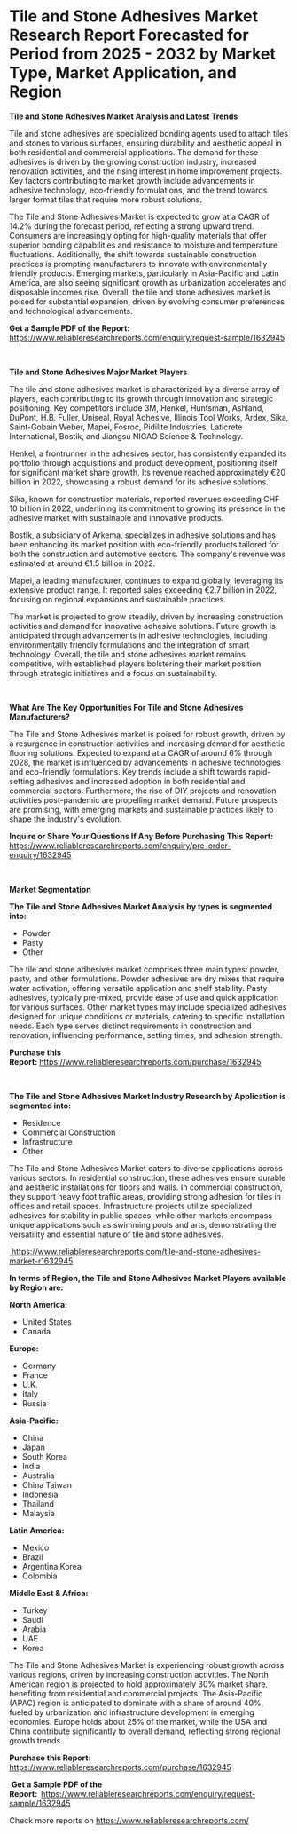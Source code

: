 <p><h1>Tile and Stone Adhesives Market Research Report Forecasted for Period from 2025 -  2032 by Market Type, Market Application, and Region</h1></p><p><strong>Tile and Stone Adhesives Market Analysis and Latest Trends</strong></p>
<p><p>Tile and stone adhesives are specialized bonding agents used to attach tiles and stones to various surfaces, ensuring durability and aesthetic appeal in both residential and commercial applications. The demand for these adhesives is driven by the growing construction industry, increased renovation activities, and the rising interest in home improvement projects. Key factors contributing to market growth include advancements in adhesive technology, eco-friendly formulations, and the trend towards larger format tiles that require more robust solutions.</p><p>The Tile and Stone Adhesives Market is expected to grow at a CAGR of 14.2% during the forecast period, reflecting a strong upward trend. Consumers are increasingly opting for high-quality materials that offer superior bonding capabilities and resistance to moisture and temperature fluctuations. Additionally, the shift towards sustainable construction practices is prompting manufacturers to innovate with environmentally friendly products. Emerging markets, particularly in Asia-Pacific and Latin America, are also seeing significant growth as urbanization accelerates and disposable incomes rise. Overall, the tile and stone adhesives market is poised for substantial expansion, driven by evolving consumer preferences and technological advancements.</p></p>
<p><strong>Get a Sample PDF of the Report:&nbsp;</strong> <a href="https://www.reliableresearchreports.com/enquiry/request-sample/1632945?utm_campaign=3359&utm_medium=2&utm_source=Github&utm_content=ia&utm_term=02042025&utm_id=tile-and-stone-adhesives">https://www.reliableresearchreports.com/enquiry/request-sample/1632945</a></p>
<p>&nbsp;</p>
<p><strong>Tile and Stone Adhesives Major Market Players</strong></p>
<p><p>The tile and stone adhesives market is characterized by a diverse array of players, each contributing to its growth through innovation and strategic positioning. Key competitors include 3M, Henkel, Huntsman, Ashland, DuPont, H.B. Fuller, Uniseal, Royal Adhesive, Illinois Tool Works, Ardex, Sika, Saint-Gobain Weber, Mapei, Fosroc, Pidilite Industries, Laticrete International, Bostik, and Jiangsu NIGAO Science & Technology.</p><p>Henkel, a frontrunner in the adhesives sector, has consistently expanded its portfolio through acquisitions and product development, positioning itself for significant market share growth. Its revenue reached approximately €20 billion in 2022, showcasing a robust demand for its adhesive solutions.</p><p>Sika, known for construction materials, reported revenues exceeding CHF 10 billion in 2022, underlining its commitment to growing its presence in the adhesive market with sustainable and innovative products.</p><p>Bostik, a subsidiary of Arkema, specializes in adhesive solutions and has been enhancing its market position with eco-friendly products tailored for both the construction and automotive sectors. The company's revenue was estimated at around €1.5 billion in 2022.</p><p>Mapei, a leading manufacturer, continues to expand globally, leveraging its extensive product range. It reported sales exceeding €2.7 billion in 2022, focusing on regional expansions and sustainable practices.</p><p>The market is projected to grow steadily, driven by increasing construction activities and demand for innovative adhesive solutions. Future growth is anticipated through advancements in adhesive technologies, including environmentally friendly formulations and the integration of smart technology. Overall, the tile and stone adhesives market remains competitive, with established players bolstering their market position through strategic initiatives and a focus on sustainability.</p></p>
<p>&nbsp;</p>
<p><strong>What Are The Key Opportunities For Tile and Stone Adhesives Manufacturers?</strong></p>
<p><p>The Tile and Stone Adhesives market is poised for robust growth, driven by a resurgence in construction activities and increasing demand for aesthetic flooring solutions. Expected to expand at a CAGR of around 6% through 2028, the market is influenced by advancements in adhesive technologies and eco-friendly formulations. Key trends include a shift towards rapid-setting adhesives and increased adoption in both residential and commercial sectors. Furthermore, the rise of DIY projects and renovation activities post-pandemic are propelling market demand. Future prospects are promising, with emerging markets and sustainable practices likely to shape the industry's evolution.</p></p>
<p><strong>Inquire or Share Your Questions If Any Before Purchasing This Report:</strong> <a href="https://www.reliableresearchreports.com/enquiry/pre-order-enquiry/1632945?utm_campaign=3359&utm_medium=2&utm_source=Github&utm_content=ia&utm_term=02042025&utm_id=tile-and-stone-adhesives">https://www.reliableresearchreports.com/enquiry/pre-order-enquiry/1632945</a></p>
<p>&nbsp;</p>
<p><strong>Market Segmentation</strong></p>
<p><strong>The Tile and Stone Adhesives Market Analysis by types is segmented into:</strong></p>
<p><ul><li>Powder</li><li>Pasty</li><li>Other</li></ul></p>
<p><p>The tile and stone adhesives market comprises three main types: powder, pasty, and other formulations. Powder adhesives are dry mixes that require water activation, offering versatile application and shelf stability. Pasty adhesives, typically pre-mixed, provide ease of use and quick application for various surfaces. Other market types may include specialized adhesives designed for unique conditions or materials, catering to specific installation needs. Each type serves distinct requirements in construction and renovation, influencing performance, setting times, and adhesion strength.</p></p>
<p><strong>Purchase this Report:&nbsp;</strong><a href="https://www.reliableresearchreports.com/purchase/1632945?utm_campaign=3359&utm_medium=2&utm_source=Github&utm_content=ia&utm_term=02042025&utm_id=tile-and-stone-adhesives">https://www.reliableresearchreports.com/purchase/1632945</a></p>
<p>&nbsp;</p>
<p><strong>The Tile and Stone Adhesives Market Industry Research by Application is segmented into:</strong></p>
<p><ul><li>Residence</li><li>Commercial Construction</li><li>Infrastructure</li><li>Other</li></ul></p>
<p><p>The Tile and Stone Adhesives Market caters to diverse applications across various sectors. In residential construction, these adhesives ensure durable and aesthetic installations for floors and walls. In commercial construction, they support heavy foot traffic areas, providing strong adhesion for tiles in offices and retail spaces. Infrastructure projects utilize specialized adhesives for stability in public spaces, while other markets encompass unique applications such as swimming pools and arts, demonstrating the versatility and essential nature of tile and stone adhesives.</p></p>
<p><a href="https://www.reliableresearchreports.com/tile-and-stone-adhesives-market-r1632945?utm_campaign=3359&utm_medium=2&utm_source=Github&utm_content=ia&utm_term=02042025&utm_id=tile-and-stone-adhesives">&nbsp;https://www.reliableresearchreports.com/tile-and-stone-adhesives-market-r1632945</a></p>
<p><strong>In terms of Region, the Tile and Stone Adhesives Market Players available by Region are:</strong></p>
<p>
    <p> <strong> North America: </strong>
        <ul>
            <li>United States</li>
            <li>Canada</li>
        </ul>
        </p> 
    <p> <strong> Europe: </strong>
        <ul>
            <li>Germany</li>
            <li>France</li>
            <li>U.K.</li>
            <li>Italy</li>
            <li>Russia</li>
        </ul>
        </p> 
    <p> <strong> Asia-Pacific: </strong>
        <ul>
            <li>China</li>
            <li>Japan</li>
            <li>South Korea</li>
            <li>India</li>
            <li>Australia</li>
            <li>China Taiwan</li>
            <li>Indonesia</li>
            <li>Thailand</li>
            <li>Malaysia</li>
        </ul>
        </p> 
    <p> <strong> Latin America: </strong>
        <ul>
            <li>Mexico</li>
            <li>Brazil</li>
            <li>Argentina Korea</li>
            <li>Colombia</li>
        </ul>
        </p> 
    <p> <strong> Middle East & Africa: </strong>
        <ul>
            <li>Turkey</li>
            <li>Saudi</li>
            <li>Arabia</li>
            <li>UAE</li>
            <li>Korea</li>
        </ul>
    </p>
    </p>
<p><p>The Tile and Stone Adhesives Market is experiencing robust growth across various regions, driven by increasing construction activities. The North American region is projected to hold approximately 30% market share, benefiting from residential and commercial projects. The Asia-Pacific (APAC) region is anticipated to dominate with a share of around 40%, fueled by urbanization and infrastructure development in emerging economies. Europe holds about 25% of the market, while the USA and China contribute significantly to overall demand, reflecting strong regional growth trends.</p></p>
<p><strong>Purchase this Report: </strong><a href="https://www.reliableresearchreports.com/purchase/1632945?utm_campaign=3359&utm_medium=2&utm_source=Github&utm_content=ia&utm_term=02042025&utm_id=tile-and-stone-adhesives">https://www.reliableresearchreports.com/purchase/1632945</a></p>
<p>&nbsp;<strong>Get a Sample PDF of the Report:&nbsp;&nbsp;</strong><a href="https://www.reliableresearchreports.com/enquiry/request-sample/1632945?utm_campaign=3359&utm_medium=2&utm_source=Github&utm_content=ia&utm_term=02042025&utm_id=tile-and-stone-adhesives">https://www.reliableresearchreports.com/enquiry/request-sample/1632945</a></p>
<p><strong></strong></p>
<p>Check more reports on <a href="https://www.reliableresearchreports.com/?utm_campaign=3359&utm_medium=2&utm_source=Github&utm_content=ia&utm_term=02042025&utm_id=tile-and-stone-adhesives">https://www.reliableresearchreports.com/</a></p>